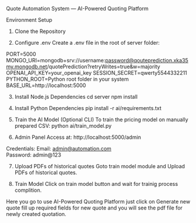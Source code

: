 Quote Automation System — AI-Powered Quoting Platform

Environment Setup

1. Clone the Repository

2. Configure .env
Create a .env file in the root of server folder:

PORT=5000
MONGO_URI=mongodb+srv://username:password@qouteprediction.xka35my.mongodb.net/quotePrediction?retryWrites=true&w=majority
OPENAI_API_KEY=your_openai_key
SESSION_SECRET=qwerty5544332211
PYTHON_ROOT=Python root folder in your system
BASE_URL=http://localhost:5000

3. Install Node.js Dependencies
cd server
npm install

4. Install Python Dependencies
pip install -r ai/requirements.txt

5. Train the AI Model (Optional CLI)
To train the pricing model on manually prepared CSV:
python ai/train_model.py


6. Admin Panel
Access at:
http://localhost:5000/admin

Credentials:
Email:    admin@automation.com  
Password: admin@123

7. Upload PDFs of historical quotes
Goto train model module and Upload PDFs of historical quotes.

8. Train Model
Click on train model button and wait for trainig process complition.

Here you go to use AI-Powered Quoting Platform just click on Generate new quote fill up required fields for new quote and you will see the pdf file for newly created quotation.

